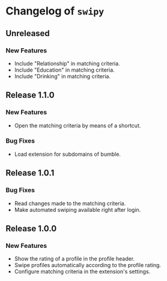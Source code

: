 # Changelog of `swipy`

## Unreleased

### New Features
* Include "Relationship" in matching criteria.
* Include "Education" in matching criteria.
* Include "Drinking" in matching criteria.

## Release 1.1.0

### New Features
* Open the matching criteria by means of a shortcut.

### Bug Fixes
* Load extension for subdomains of bumble.

## Release 1.0.1 

### Bug Fixes
* Read changes made to the matching criteria.
* Make automated swiping available right after login.

## Release 1.0.0

### New Features
* Show the rating of a profile in the profile header.
* Swipe profiles automatically according to the profile rating.
* Configure matching criteria in the extension's settings.